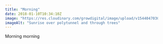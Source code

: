 ```yaml
---
title: "Morning"
date: 2018-01-10T10:34:10Z
image: "https://res.cloudinary.com/growdigital/image/upload/v1544047030/polytunnel-sunrise-38714673035.jpg"
imageAlt: "Sunrise over polytunnel and through trees"
---
```


Morning morning
